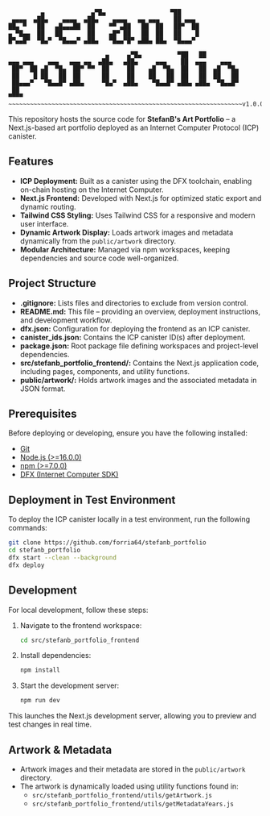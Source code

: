```
         ▄             ▄▀█▄                  ▀██      
 ▄▄▄▄  ▄██▄    ▄▄▄▄  ▄██▄    ▄▄▄▄   ▄▄ ▄▄▄    ██ ▄▄▄  
██▄ ▀   ██   ▄█▄▄▄██  ██    ▀▀ ▄██   ██  ██   ██▀  ██ 
▄ ▀█▄▄  ██   ██       ██    ▄█▀ ██   ██  ██   ██    █ 
█▀▄▄█▀  ▀█▄▀  ▀█▄▄▄▀ ▄██▄   ▀█▄▄▀█▀ ▄██▄ ██▄  ▀█▄▄▄▀  
                                                      
                           ▄     ▄▀█▄          ▀██   ██          
▄▄▄ ▄▄▄    ▄▄▄   ▄▄▄ ▄▄  ▄██▄   ▄██▄     ▄▄▄    ██  ▄▄▄    ▄▄▄   
 ██▀  ██ ▄█  ▀█▄  ██▀ ▀▀  ██     ██    ▄█  ▀█▄  ██   ██  ▄█  ▀█▄ 
 ██    █ ██   ██  ██      ██     ██    ██   ██  ██   ██  ██   ██ 
 ██▄▄▄▀   ▀█▄▄█▀ ▄██▄     ▀█▄▀  ▄██▄    ▀█▄▄█▀ ▄██▄ ▄██▄  ▀█▄▄█▀ 
 ██                                                                     
▀▀▀▀                                                                                     
~~~~~~~~~~~~~~~~~~~~~~~~~~~~~~~~~~~~~~~~~~~~~~~~~~~~~~~~~~~~~~~~~v1.0.0
```
This repository hosts the source code for **StefanB's Art Portfolio** – a Next.js-based art portfolio deployed as an Internet Computer Protocol (ICP) canister.

## Features

- **ICP Deployment:** Built as a canister using the DFX toolchain, enabling on-chain hosting on the Internet Computer.
- **Next.js Frontend:** Developed with Next.js for optimized static export and dynamic routing.
- **Tailwind CSS Styling:** Uses Tailwind CSS for a responsive and modern user interface.
- **Dynamic Artwork Display:** Loads artwork images and metadata dynamically from the `public/artwork` directory.
- **Modular Architecture:** Managed via npm workspaces, keeping dependencies and source code well-organized.

## Project Structure

- **.gitignore:** Lists files and directories to exclude from version control.
- **README.md:** This file – providing an overview, deployment instructions, and development workflow.
- **dfx.json:** Configuration for deploying the frontend as an ICP canister.
- **canister_ids.json:** Contains the ICP canister ID(s) after deployment.
- **package.json:** Root package file defining workspaces and project-level dependencies.
- **src/stefanb_portfolio_frontend/:** Contains the Next.js application code, including pages, components, and utility functions.
- **public/artwork/:** Holds artwork images and the associated metadata in JSON format.

## Prerequisites

Before deploying or developing, ensure you have the following installed:
- [Git](https://git-scm.com/)
- [Node.js (>=16.0.0)](https://nodejs.org/)
- [npm (>=7.0.0)](https://www.npmjs.com/)
- [DFX (Internet Computer SDK)](https://smartcontracts.org/docs/developers-guide/install-upgrade-remove.html)

## Deployment in Test Environment

To deploy the ICP canister locally in a test environment, run the following commands:

```bash
git clone https://github.com/forria64/stefanb_portfolio
cd stefanb_portfolio
dfx start --clean --background
dfx deploy
```

## Development

For local development, follow these steps:

1. Navigate to the frontend workspace:
   ```bash
   cd src/stefanb_portfolio_frontend
   ```
2. Install dependencies:
   ```bash
   npm install
   ```
3. Start the development server:
   ```bash
   npm run dev
   ```
This launches the Next.js development server, allowing you to preview and test changes in real time.

## Artwork & Metadata

- Artwork images and their metadata are stored in the `public/artwork` directory.
- The artwork is dynamically loaded using utility functions found in:
  - `src/stefanb_portfolio_frontend/utils/getArtwork.js`
  - `src/stefanb_portfolio_frontend/utils/getMetadataYears.js`
